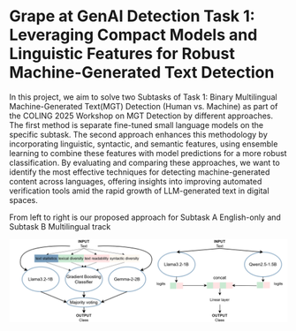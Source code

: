 # Grape at GenAI Detection Task 1: Leveraging Compact Models and Linguistic Features for Robust Machine-Generated Text Detection

In this project, we aim to solve two Subtasks of Task 1: Binary Multilingual Machine-Generated Text(MGT) Detection (Human vs. Machine) as part of the COLING 2025 Workshop on MGT Detection by different approaches. The first method is separate fine-tuned small language models on the specific subtask. The second approach enhances this methodology by incorporating linguistic, syntactic, and semantic features, using ensemble learning to combine these features with model predictions for a more robust classification. By evaluating and comparing these approaches, we want to identify the most effective techniques for detecting machine-generated content across languages, offering insights into improving automated verification tools amid the rapid growth of LLM-generated text in digital spaces.

From left to right is our proposed approach for Subtask A English-only and Subtask B Multilingual track

![Our proposed approaches for two Subtask](figures/mono_.drawio.png)